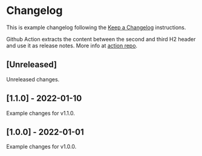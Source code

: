 # Changelog

This is example changelog following the [Keep a Changelog](https://keepachangelog.com) instructions.

Github Action extracts the content between the second and third H2 header and use it as release notes. More info at [action repo](https://github.com/ffurrer2/extract-release-notes).

## [Unreleased]

Unreleased changes.

## [1.1.0] - 2022-01-10

Example changes for v1.1.0.

## [1.0.0] - 2022-01-01

Example changes for v1.0.0.
